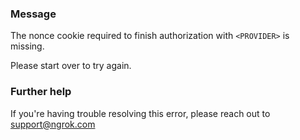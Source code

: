 
### Message
The nonce cookie required to finish authorization with <code>&lt;PROVIDER&gt;</code> is missing.

Please start over to try again.

### Further help
If you're having trouble resolving this error, please reach out to [support@ngrok.com](mailto:support@ngrok.com?subject=Help%20with%20ERR_NGROK_3121)

